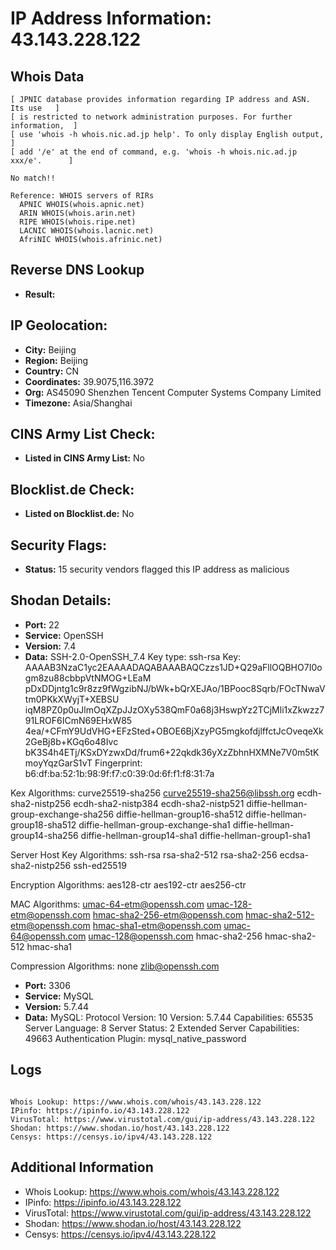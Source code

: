 # IP Address Information: 43.143.228.122

## Whois Data
```
[ JPNIC database provides information regarding IP address and ASN. Its use   ]
[ is restricted to network administration purposes. For further information,  ]
[ use 'whois -h whois.nic.ad.jp help'. To only display English output,        ]
[ add '/e' at the end of command, e.g. 'whois -h whois.nic.ad.jp xxx/e'.      ]

No match!!

Reference: WHOIS servers of RIRs
  APNIC WHOIS(whois.apnic.net)
  ARIN WHOIS(whois.arin.net)
  RIPE WHOIS(whois.ripe.net)
  LACNIC WHOIS(whois.lacnic.net)
  AfriNIC WHOIS(whois.afrinic.net)

```
## Reverse DNS Lookup
- **Result:** 

## IP Geolocation:
- **City:** Beijing
- **Region:** Beijing
- **Country:** CN
- **Coordinates:** 39.9075,116.3972
- **Org:** AS45090 Shenzhen Tencent Computer Systems Company Limited
- **Timezone:** Asia/Shanghai

## CINS Army List Check:
- **Listed in CINS Army List:** 
No

## Blocklist.de Check:
- **Listed on Blocklist.de:** 
No

## Security Flags:
- **Status:** 15 security vendors flagged this IP address as malicious

## Shodan Details:
- **Port:** 22
- **Service:** OpenSSH
- **Version:** 7.4
- **Data:** SSH-2.0-OpenSSH_7.4
Key type: ssh-rsa
Key: AAAAB3NzaC1yc2EAAAADAQABAAABAQCzzs1JD+Q29aFllOQBHO7I0ogm8zu88cbbpVtNMOG+LEaM
pDxDDjntg1c9r8zz9fWgzibNJ/bWk+bQrXEJAo/1BPooc8Sqrb/FOcTNwaVtm0PKkXWyjT+XEBSU
iqM8PZ0p0uJlmOqXZpJJzOXy538QmF0a68j3HswpYz2TCjMli1xZkwzz791LROF6ICmN69EHxW85
4ea/+CFmY9UdVHG+EFzSted+OBOE6BjXzyPG5mgkofdjlffctJcOveqeXk2GeBj8b+KGq6o48Ivc
bK3S4h4ETj/KSxDYzwxDd/frum6+22qkdk36yXzZbhnHXMNe7V0m5tKmoyYqzGarS1vT
Fingerprint: b6:df:ba:52:1b:98:9f:f7:c0:39:0d:6f:f1:f8:31:7a

Kex Algorithms:
	curve25519-sha256
	curve25519-sha256@libssh.org
	ecdh-sha2-nistp256
	ecdh-sha2-nistp384
	ecdh-sha2-nistp521
	diffie-hellman-group-exchange-sha256
	diffie-hellman-group16-sha512
	diffie-hellman-group18-sha512
	diffie-hellman-group-exchange-sha1
	diffie-hellman-group14-sha256
	diffie-hellman-group14-sha1
	diffie-hellman-group1-sha1

Server Host Key Algorithms:
	ssh-rsa
	rsa-sha2-512
	rsa-sha2-256
	ecdsa-sha2-nistp256
	ssh-ed25519

Encryption Algorithms:
	aes128-ctr
	aes192-ctr
	aes256-ctr

MAC Algorithms:
	umac-64-etm@openssh.com
	umac-128-etm@openssh.com
	hmac-sha2-256-etm@openssh.com
	hmac-sha2-512-etm@openssh.com
	hmac-sha1-etm@openssh.com
	umac-64@openssh.com
	umac-128@openssh.com
	hmac-sha2-256
	hmac-sha2-512
	hmac-sha1

Compression Algorithms:
	none
	zlib@openssh.com


- **Port:** 3306
- **Service:** MySQL
- **Version:** 5.7.44
- **Data:** MySQL:
  Protocol Version: 10
  Version: 5.7.44
  Capabilities: 65535
  Server Language: 8
  Server Status: 2
  Extended Server Capabilities: 49663
  Authentication Plugin: mysql_native_password

## Logs
```

Whois Lookup: https://www.whois.com/whois/43.143.228.122
IPinfo: https://ipinfo.io/43.143.228.122
VirusTotal: https://www.virustotal.com/gui/ip-address/43.143.228.122
Shodan: https://www.shodan.io/host/43.143.228.122
Censys: https://censys.io/ipv4/43.143.228.122

```
## Additional Information
- Whois Lookup: https://www.whois.com/whois/43.143.228.122
- IPinfo: https://ipinfo.io/43.143.228.122
- VirusTotal: https://www.virustotal.com/gui/ip-address/43.143.228.122
- Shodan: https://www.shodan.io/host/43.143.228.122
- Censys: https://censys.io/ipv4/43.143.228.122

